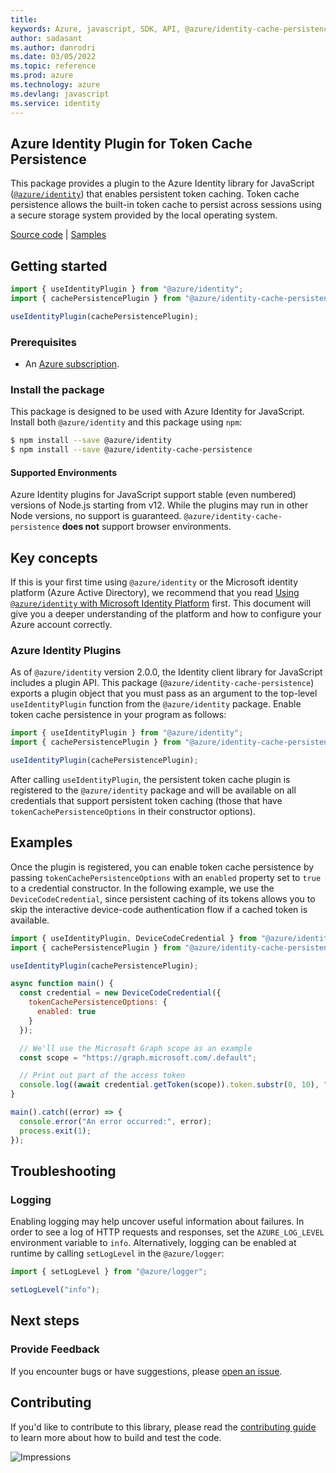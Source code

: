 ```yaml
---
title: 
keywords: Azure, javascript, SDK, API, @azure/identity-cache-persistence, identity
author: sadasant
ms.author: danrodri
ms.date: 03/05/2022
ms.topic: reference
ms.prod: azure
ms.technology: azure
ms.devlang: javascript
ms.service: identity
---
```

## Azure Identity Plugin for Token Cache Persistence

This package provides a plugin to the Azure Identity library for JavaScript ([`@azure/identity`](https://npmjs.com/package/@azure/identity)) that enables persistent token caching. Token cache persistence allows the built-in token cache to persist across sessions using a secure storage system provided by the local operating system.

[Source code](https://github.com/Azure/azure-sdk-for-js/tree/main/sdk/identity/identity-cache-persistence) | [Samples](https://github.com/Azure/azure-sdk-for-js/blob/main/sdk/identity/identity-cache-persistence/samples-dev)

## Getting started

```javascript
import { useIdentityPlugin } from "@azure/identity";
import { cachePersistencePlugin } from "@azure/identity-cache-persistence";

useIdentityPlugin(cachePersistencePlugin);
```

### Prerequisites

- An [Azure subscription](https://azure.microsoft.com/free/).

### Install the package

This package is designed to be used with Azure Identity for JavaScript. Install both `@azure/identity` and this package using `npm`:

```sh
$ npm install --save @azure/identity
$ npm install --save @azure/identity-cache-persistence
```

#### Supported Environments

Azure Identity plugins for JavaScript support stable (even numbered) versions of Node.js starting from v12. While the plugins may run in other Node versions, no support is guaranteed. `@azure/identity-cache-persistence` **does not** support browser environments.

## Key concepts

If this is your first time using `@azure/identity` or the Microsoft identity platform (Azure Active Directory), we recommend that you read [Using `@azure/identity` with Microsoft Identity Platform](https://github.com/Azure/azure-sdk-for-js/blob/main/documentation/using-azure-identity.md) first. This document will give you a deeper understanding of the platform and how to configure your Azure account correctly.

### Azure Identity Plugins

As of `@azure/identity` version 2.0.0, the Identity client library for JavaScript includes a plugin API. This package (`@azure/identity-cache-persistence`) exports a plugin object that you must pass as an argument to the top-level `useIdentityPlugin` function from the `@azure/identity` package. Enable token cache persistence in your program as follows:

```javascript
import { useIdentityPlugin } from "@azure/identity";
import { cachePersistencePlugin } from "@azure/identity-cache-persistence";

useIdentityPlugin(cachePersistencePlugin);
```

After calling `useIdentityPlugin`, the persistent token cache plugin is registered to the `@azure/identity` package and will be available on all credentials that support persistent token caching (those that have `tokenCachePersistenceOptions` in their constructor options).

## Examples

Once the plugin is registered, you can enable token cache persistence by passing `tokenCachePersistenceOptions` with an `enabled` property set to `true` to a credential constructor. In the following example, we use the `DeviceCodeCredential`, since persistent caching of its tokens allows you to skip the interactive device-code authentication flow if a cached token is available.

```javascript
import { useIdentityPlugin, DeviceCodeCredential } from "@azure/identity";
import { cachePersistencePlugin } from "@azure/identity-cache-persistence";

useIdentityPlugin(cachePersistencePlugin);

async function main() {
  const credential = new DeviceCodeCredential({
    tokenCachePersistenceOptions: {
      enabled: true
    }
  });

  // We'll use the Microsoft Graph scope as an example
  const scope = "https://graph.microsoft.com/.default";

  // Print out part of the access token
  console.log((await credential.getToken(scope)).token.substr(0, 10), "...");
}

main().catch((error) => {
  console.error("An error occurred:", error);
  process.exit(1);
});
```

## Troubleshooting

### Logging

Enabling logging may help uncover useful information about failures. In order to see a log of HTTP requests and responses, set the `AZURE_LOG_LEVEL` environment variable to `info`. Alternatively, logging can be enabled at runtime by calling `setLogLevel` in the `@azure/logger`:

```javascript
import { setLogLevel } from "@azure/logger";

setLogLevel("info");
```

## Next steps

### Provide Feedback

If you encounter bugs or have suggestions, please [open an issue](https://github.com/Azure/azure-sdk-for-js/issues).

## Contributing

If you'd like to contribute to this library, please read the [contributing guide](https://github.com/Azure/azure-sdk-for-js/blob/main/CONTRIBUTING.md) to learn more about how to build and test the code.

![Impressions](https://azure-sdk-impressions.azurewebsites.net/api/impressions/azure-sdk-for-js%2Fsdk%2Fidentity%2Fidentity%2FREADME.png)

